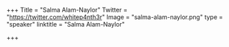 +++
Title = "Salma Alam-Naylor"
Twitter = "https://twitter.com/whitep4nth3r"
Image = "salma-alam-naylor.png"
type = "speaker"
linktitle = "Salma Alam-Naylor"

+++



